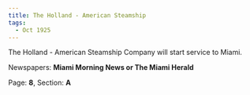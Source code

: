 ```yaml
---  
title: The Holland - American Steamship  
tags:  
  - Oct 1925  
---  
```

  
The Holland - American Steamship Company will start service to Miami.  
  
Newspapers: **Miami Morning News or The Miami Herald**  
  
Page: **8**, Section: **A** 
